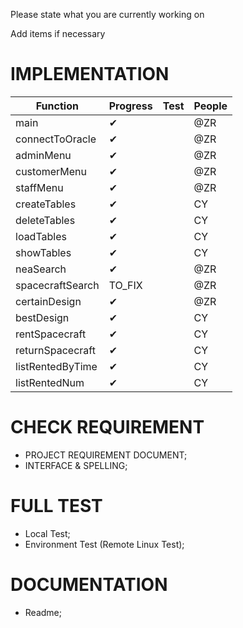 Please state what you are currently working on

Add items if necessary

# IMPLEMENTATION
|Function|Progress|Test|People 
|---|---|---|---
|main|✔||@ZR
|connectToOracle|✔||@ZR
|adminMenu|✔||@ZR
|customerMenu|✔||@ZR
|staffMenu|✔||@ZR
|createTables|✔||CY
|deleteTables|✔||CY
|loadTables|✔||CY
|showTables|✔||CY
|neaSearch|✔||@ZR
|spacecraftSearch|TO_FIX||@ZR
|certainDesign|✔||@ZR
|bestDesign|✔||CY
|rentSpacecraft|✔||CY
|returnSpacecraft|✔||CY
|listRentedByTime|✔||CY
|listRentedNum|✔||CY
# CHECK REQUIREMENT
* PROJECT REQUIREMENT DOCUMENT;
* INTERFACE & SPELLING;
# FULL TEST
* Local Test;
* Environment Test (Remote Linux Test);
# DOCUMENTATION
* Readme;
